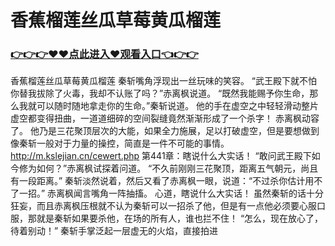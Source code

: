 # 香蕉榴莲丝瓜草莓黄瓜榴莲

### <a href="https://github.com/xinfue/dunp/issues/2">👉👉👉♥♥点此进入♥观看入口👈👉👉</a>

香蕉榴莲丝瓜草莓黄瓜榴莲
 秦斩嘴角浮现出一丝玩味的笑容。
    “武王殿下就不怕你替我拔除了火毒，我却不认账了吗？”赤离枫说道。
    “既然我能赐予你生命，那么我就可以随时随地拿走你的生命。”秦斩说道。
    他的手在虚空之中轻轻滑动整片虚空都变得扭曲，一道道细碎的空间裂缝竟然渐渐形成了一个杀字！
    赤离枫动容了。
    他乃是三花聚顶层次的大能，如果全力施展，足以打破虚空，但是要想做到像秦斩一般对于力量的操控，简直是一件不可能的事情。
http://m.kslejian.cn/cewert.php
第441章：瞎说什么大实话！
    “敢问武王殿下如今修为如何？”赤离枫试探着问道。
    “不久前刚刚三花聚顶，距离五气朝元，尚且有一段距离。”
    秦斩淡然说着，然后又看了赤离枫一眼，说道：“不过杀你估计用不了一招。”
    赤离枫闻言嘴角一阵抽搐。
    心道，瞎说什么大实话！
    虽然秦斩的话十分狂妄，而且赤离枫压根就不认为秦斩可以一招杀了他，但是有一点他必须要心服口服，那就是秦斩如果要杀他，在场的所有人，谁也拦不住！
    “怎么，现在放心了，待着别动！”
    秦斩手掌泛起一层虚无的火焰，直接拍进
